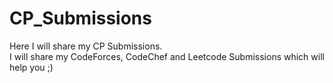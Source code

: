 # CP_Submissions
Here I will share my CP Submissions.
<br>
I will share my CodeForces, CodeChef and Leetcode Submissions which will help you ;)
